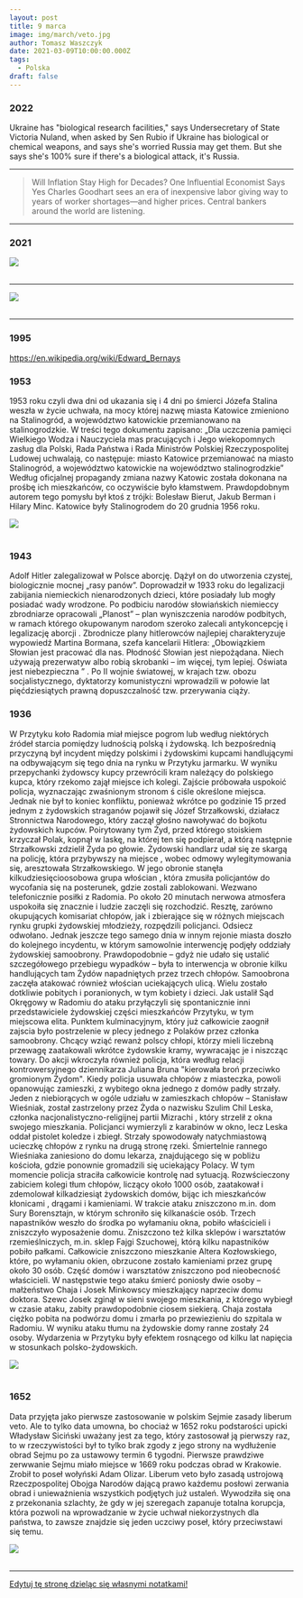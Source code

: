 ```yaml
---
layout: post
title: 9 marca
image: img/march/veto.jpg
author: Tomasz Waszczyk
date: 2021-03-09T10:00:00.000Z
tags:
  - Polska
draft: false
---
```


### 2022

Ukraine has "biological research facilities," says Undersecretary of State Victoria Nuland, when asked by Sen Rubio if Ukraine has biological or chemical weapons, and says she's worried Russia may get them. But she says she's 100% sure if there's a biological attack, it's Russia.

---

>  Will Inflation Stay High for Decades? One Influential Economist Says Yes
> Charles Goodhart sees an era of inexpensive labor giving way to years of worker shortages—and higher prices. Central bankers around the world are listening. 

---

### 2021

<img src="./img/march/ujemnestopywpolsce.jpeg"><br><br>

---

<img src="./img/march/pfizer.jpeg"><br><br>

---

### 1995

https://en.wikipedia.org/wiki/Edward_Bernays

### 1953

1953 roku czyli dwa dni od ukazania się i 4 dni po śmierci Józefa Stalina weszła w życie uchwała, na mocy której nazwę miasta Katowice zmieniono na Stalinogród, a województwo katowickie przemianowano na stalinogrodzkie.
W treści tego dokumentu zapisano:
„Dla uczczenia pamięci Wielkiego Wodza i Nauczyciela mas pracujących i Jego wiekopomnych zasług dla Polski, Rada Państwa i Rada Ministrów Polskiej Rzeczypospolitej Ludowej uchwalają, co następuje: miasto Katowice przemianować na miasto Stalinogród, a województwo katowickie na województwo stalinogrodzkie”
Według oficjalnej propagandy zmiana nazwy Katowic została dokonana na prośbę ich mieszkańców, co oczywiście było kłamstwem. Prawdopdobnym autorem tego pomysłu był ktoś z trójki: Bolesław Bierut, Jakub Berman i Hilary Minc.
Katowice były Stalinogrodem do 20 grudnia 1956 roku.

<img src="./img/march/katowice.jpg"/><br><br>

### 1943

Adolf Hitler zalegalizował w Polsce aborcję. Dążył on do utworzenia czystej, biologicznie mocnej „rasy panów”. Doprowadził w 1933 roku do legalizacji zabijania niemieckich nienarod­zonych dzieci, które posiadały lub mogły posi­adać wady wrodzone. Po podbiciu narodów słowiańskich niemieccy zbrodniarze opracow­ali „Planost” – plan wyniszczenia narodów podbitych, w ramach którego okupowanym nar­odom szeroko zalecali antykoncepcję i legaliza­cję aborcji . Zbrodnicze plany hitlerowców najlepiej charakteryzuje wypowiedź Martina Bormana, szefa kancelarii Hitlera: „Obow­iązkiem Słowian jest pracować dla nas. Płod­ność Słowian jest niepożądana. Niech używają prezerwatyw albo robią skrobanki – im więcej, tym lepiej. Oświata jest niebezpieczna ” .
Po II wojnie światowej, w krajach tzw. obozu socjalistycznego, dyktatorzy komunistyczni wprowadzili w połowie lat pięćdziesiątych prawną dopuszczalność tzw. przerywania ciąży.

### 1936

W Przytyku koło Radomia miał miejsce pogrom lub według niektórych źródeł starcia pomiędzy ludnością polską i żydowską. Ich bezpośrednią przyczyną był incydent między polskimi i żydowskimi kupcami handlującymi na odbywającym się tego dnia na rynku w Przytyku jarmarku. W wyniku przepychanki żydowscy kupcy przewrócili kram należący do polskiego kupca, który rzekomo zajął miejsce ich kolegi. Zajście próbowała uspokoić policja, wyznaczając zwaśnionym stronom ś ciśle określone miejsca. Jednak nie był to koniec konfliktu, ponieważ wkrótce po godzinie 15 przed jednym z żydowskich straganów pojawił się Józef Strzałkowski, działacz Stronnictwa Narodowego, który zaczął głośno nawoływać do bojkotu żydowskich kupców. Poirytowany tym Żyd, przed którego stoiskiem krzyczał Polak, kopnął w laskę, na której ten się podpierał, a którą następnie Strzałkowski zdzielił Żyda po głowie. Żydowski handlarz udał się ze skargą na policję, która przybywszy na miejsce , wobec odmowy wylegitymowania się, aresztowała Strzałkowskiego. W jego obronie stanęła kilkudziesięcioosobowa grupa
włościan , która zmusiła policjantów do wycofania się na posterunek, gdzie zostali zablokowani. Wezwano telefonicznie posiłki z Radomia. Po około 20 minutach nerwowa atmosfera uspokoiła się znacznie i ludzie zaczęli się rozchodzić. Resztę, zarówno okupujących komisariat chłopów, jak i zbierające się w różnych miejscach rynku grupki żydowskiej młodzieży, rozpędzili policjanci. Odsiecz odwołano. Jednak jeszcze tego samego dnia w innym rejonie miasta doszło do kolejnego incydentu, w którym samowolnie interwencję podjęły oddziały żydowskiej samoobrony. Prawdopodobnie – gdyż nie udało się ustalić szczegółowego przebiegu wypadków – była to interwencja w obronie kilku handlujących tam Żydów napadniętych przez trzech chłopów. Samoobrona zaczęła atakować również włościan uciekających ulicą. Wielu zostało dotkliwie pobitych i poranionych, w tym kobiety i dzieci. Jak ustalił Sąd Okręgowy w Radomiu do ataku przyłączyli się spontanicznie inni przedstawiciele żydowskiej części mieszkańców Przytyku, w tym miejscowa elita. Punktem kulminacyjnym, który już całkowicie zaognił zajscia było postrzelenie w plecy jednego z Polaków przez członka samoobrony. Chcący wziąć rewanż polscy chłopi, którzy mieli liczebną przewagę zaatakowali wkrótce żydowskie kramy, wywracając je i niszcząc towary. Do akcji wkroczyła również policja, która według relacji kontrowersyjnego dziennikarza Juliana Bruna "kierowała broń przeciwko gromionym Żydom".
Kiedy policja usuwała chłopów z miasteczka, powoli opanowując zamieszki, z wybitego okna jednego z domów padły strzały. Jeden z niebiorących w ogóle udziału w zamieszkach chłopów – Stanisław Wieśniak, został zastrzelony przez Żyda o nazwisku Szulim Chil Leska, członka nacjonalistyczno-religijnej partii Mizrachi , który strzelił z okna swojego mieszkania. Policjanci wymierzyli z karabinów w okno, lecz Leska oddał pistolet koledze i zbiegł. Strzały spowodowały natychmiastową ucieczkę chłopów z rynku na drugą stronę rzeki. Śmiertelnie rannego Wieśniaka zaniesiono do domu lekarza, znajdującego się w pobliżu kościoła, gdzie ponownie gromadzili się uciekający Polacy. W tym momencie policja straciła całkowicie kontrolę nad sytuacją. Rozwścieczony zabiciem kolegi tłum chłopów, liczący około 1000 osób, zaatakował i zdemolował kilkadziesiąt żydowskich domów, bijąc ich mieszkańców
kłonicami , drągami i kamieniami. W trakcie ataku zniszczono m.in. dom Sury Borensztajn, w którym schroniło się kilkanaście osób. Trzech napastników weszło do środka po wyłamaniu okna, pobiło właścicieli i zniszczyło wyposażenie domu. Zniszczono też kilka sklepów i warsztatów rzemieślniczych, m.in. sklep Fajgi Szuchowej, którą kilku napastników pobiło pałkami. Całkowicie zniszczono mieszkanie Altera Kozłowskiego, które, po wyłamaniu okien, obrzucone zostało kamieniami przez grupę około 30 osób. Część domów i warsztatów zniszczono pod nieobecność właścicieli. W następstwie tego ataku śmierć poniosły dwie osoby – małżeństwo Chaja i Josek Minkowscy mieszkający naprzeciw domu doktora. Szewc Josek zginął w sieni swojego mieszkania, z którego wybiegł w czasie ataku, zabity prawdopodobnie ciosem siekierą. Chaja została ciężko pobita na podwórzu domu i zmarła po przewiezieniu do szpitala w Radomiu. W wyniku ataku tłumu na żydowskie domy ranne zostały 24 osoby.
Wydarzenia w Przytyku były efektem rosnącego od kilku lat napięcia w stosunkach polsko-żydowskich.

<img src="./img/march/przytyk.jpg"><br><br>

### 1652

Data przyjęta jako pierwsze zastosowanie w polskim Sejmie zasady liberum veto. Ale to tylko data umowna, bo chociaż w 1652 roku podstarości upicki Władysław Siciński uważany jest za tego, który zastosował ją pierwszy raz, to w rzeczywistości był to tylko brak zgody z jego strony na wydłużenie obrad Sejmu po za ustawowy termin 6 tygodni. Pierwsze prawdziwe zerwwanie Sejmu miało miejsce w 1669 roku podczas obrad w Krakowie. Zrobił to poseł wołyński Adam Olizar.
Liberum veto było zasadą ustrojową Rzeczpospolitej Obojga Narodów dającą prawo każdemu posłowi zerwania obrad i unieważnienia wszystkich podjętych już ustaleń. Wywodziła się ona z przekonania szlachty, że gdy w jej szeregach zapanuje totalna korupcja, która pozwoli na wprowadzanie w życie uchwał niekorzystnych dla państwa, to zawsze znajdzie się jeden uczciwy poseł, który przeciwstawi się temu.

<img src="./img/march/veto.jpg"/><br><br>

---

<a href="https://github.com/TomaszWaszczyk/historia.waszczyk.com/edit/master/src/content/march-9.md" target="_blank">Edytuj tę stronę dzieląc się własnymi notatkami!</a>
